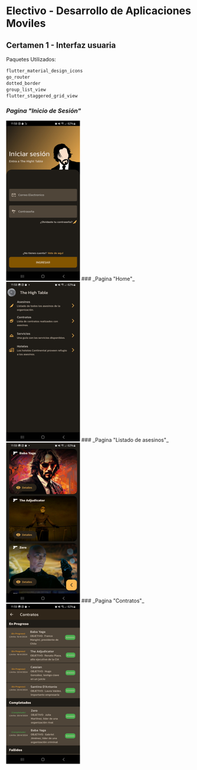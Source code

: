 # Electivo - Desarrollo de Aplicaciones Moviles

## Certamen 1 - Interfaz usuaria

Paquetes Utilizados:

```bash
flutter_material_design_icons
go_router
dotted_border
group_list_view
flutter_staggered_grid_view
```

### _Pagina "Inicio de Sesión"_

  <img src="https://raw.githubusercontent.com/H33Criss/aplicacion_movil_certamen_1/main/assets/pantallas/login.jpg" width="200" alt="Login Page" />
### _Pagina "Home"_
  <img src="https://raw.githubusercontent.com/H33Criss/aplicacion_movil_certamen_1/main/assets/pantallas/home.jpg" width="200" alt="Login Page" />
### _Pagina "Listado de asesinos"_
  <img src="https://raw.githubusercontent.com/H33Criss/aplicacion_movil_certamen_1/main/assets/pantallas/lista_asesinos.jpg" width="200" alt="Login Page" />
### _Pagina "Contratos"_
  <img src="https://raw.githubusercontent.com/H33Criss/aplicacion_movil_certamen_1/main/assets/pantallas/contratos.jpg" width="200" alt="Login Page" />
